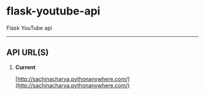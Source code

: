 # flask-youtube-api

Flask YouTube api

---

## API URL(S)

1. **Current**

    [http://sachinacharya.pythonanywhere.com/](http://sachinacharya.pythonanywhere.com/)
